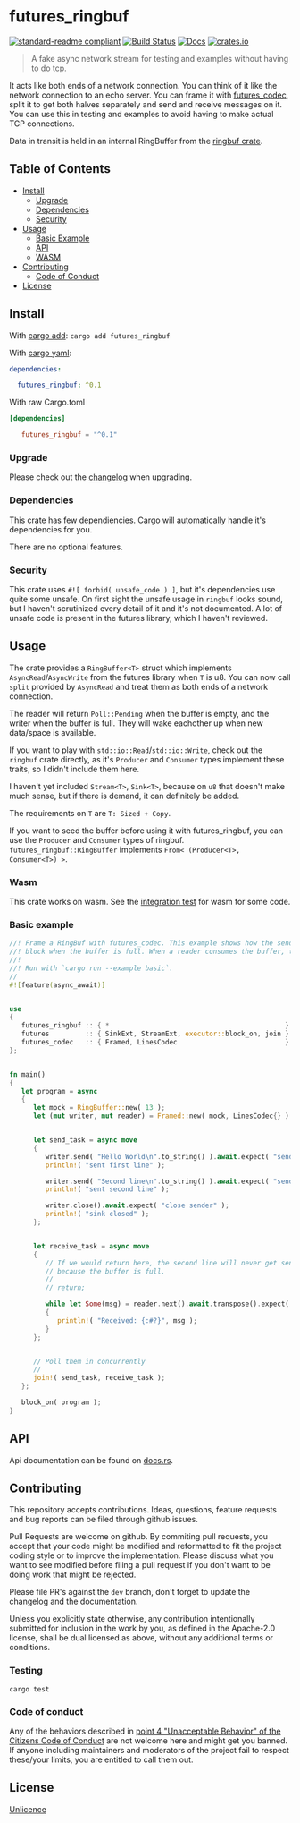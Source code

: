 # futures_ringbuf

[![standard-readme compliant](https://img.shields.io/badge/readme%20style-standard-brightgreen.svg?style=flat-square)](https://github.com/RichardLitt/standard-readme)
[![Build Status](https://api.travis-ci.org/najamelan/futures_ringbuf.svg?branch=master)](https://travis-ci.org/najamelan/futures_ringbuf)
[![Docs](https://docs.rs/futures_ringbuf/badge.svg)](https://docs.rs/futures_ringbuf)
[![crates.io](https://img.shields.io/crates/v/futures_ringbuf.svg)](https://crates.io/crates/futures_ringbuf)


> A fake async network stream for testing and examples without having to do tcp.

It acts like both ends of a network connection. You can think of it like the network connection to an echo server. You can frame it with [futures_codec](https://crates.io/crates/futures_codec), split it to get both halves separately and send and receive messages on it. You can use this in testing and examples to avoid having to make actual TCP connections.

Data in transit is held in an internal RingBuffer from the [ringbuf crate](https://crates.io/crates/ringbuf).

## Table of Contents

- [Install](#install)
  - [Upgrade](#upgrade)
  - [Dependencies](#dependencies)
  - [Security](#security)
- [Usage](#usage)
  - [Basic Example](#basic-example)
  - [API](#api)
  - [WASM](#wasm)
- [Contributing](#contributing)
  - [Code of Conduct](#code-of-conduct)
- [License](#license)


## Install
With [cargo add](https://github.com/killercup/cargo-edit):
`cargo add futures_ringbuf`

With [cargo yaml](https://gitlab.com/storedbox/cargo-yaml):
```yaml
dependencies:

  futures_ringbuf: ^0.1
```

With raw Cargo.toml
```toml
[dependencies]

   futures_ringbuf = "^0.1"
```

### Upgrade

Please check out the [changelog](https://github.com/najamelan/futures_ringbuf/blob/master/CHANGELOG.md) when upgrading.


### Dependencies

This crate has few dependiencies. Cargo will automatically handle it's dependencies for you.

There are no optional features.


### Security

This crate uses `#![ forbid( unsafe_code ) ]`, but it's dependencies use quite some unsafe. On first sight the unsafe usage in `ringbuf` looks sound, but I haven't scrutinized every detail of it and it's not documented.
A lot of unsafe code is present in the futures library, which I haven't reviewed.


## Usage

The crate provides a `RingBuffer<T>` struct which implements `AsyncRead`/`AsyncWrite` from the futures library
when `T` is u8. You can now call `split` provided by `AsyncRead` and treat them as both ends of a network connection.

The reader will return `Poll::Pending` when the buffer is empty, and the writer when the buffer is full. They will
wake eachother up when new data/space is available.

If you want to play with `std::io::Read`/`std::io::Write`, check out the `ringbuf` crate directly, as it's `Producer` and
`Consumer` types implement these traits, so I didn't include them here.

I haven't yet included `Stream<T>`, `Sink<T>`, because on `u8` that doesn't make much sense, but if there is demand,
it can definitely be added.

The requirements on `T` are `T: Sized + Copy`.

If you want to seed the buffer before using it with futures_ringbuf, you can use the `Producer` and `Consumer` types of ringbuf. `futures_ringbuf::RingBuffer` implements `From< (Producer<T>, Consumer<T>) >`.

### Wasm

This crate works on wasm. See the [integration test](https://github.com/najamelan/futures_ringbuf/tree/master/test/wasm.rs) for wasm for some code.


### Basic example

```rust
//! Frame a RingBuf with futures_codec. This example shows how the sending task will
//! block when the buffer is full. When a reader consumes the buffer, the sender is woken up.
//!
//! Run with `cargo run --example basic`.
//
#![feature(async_await)]


use
{
   futures_ringbuf :: { *                                            } ,
   futures         :: { SinkExt, StreamExt, executor::block_on, join } ,
   futures_codec   :: { Framed, LinesCodec                           } ,
};


fn main()
{
   let program = async
   {
      let mock = RingBuffer::new( 13 );
      let (mut writer, mut reader) = Framed::new( mock, LinesCodec{} ).split();


      let send_task = async move
      {
         writer.send( "Hello World\n".to_string() ).await.expect( "send" );
         println!( "sent first line" );

         writer.send( "Second line\n".to_string() ).await.expect( "send" );
         println!( "sent second line" );

         writer.close().await.expect( "close sender" );
         println!( "sink closed" );
      };


      let receive_task = async move
      {
         // If we would return here, the second line will never get sent
         // because the buffer is full.
         //
         // return;

         while let Some(msg) = reader.next().await.transpose().expect( "receive message" )
         {
            println!( "Received: {:#?}", msg );
         }
      };


      // Poll them in concurrently
      //
      join!( send_task, receive_task );
   };

   block_on( program );
}
```

## API

Api documentation can be found on [docs.rs](https://docs.rs/futures_ringbuf).


## Contributing

This repository accepts contributions. Ideas, questions, feature requests and bug reports can be filed through github issues.

Pull Requests are welcome on github. By commiting pull requests, you accept that your code might be modified and reformatted to fit the project coding style or to improve the implementation. Please discuss what you want to see modified before filing a pull request if you don't want to be doing work that might be rejected.

Please file PR's against the `dev` branch, don't forget to update the changelog and the documentation.

Unless you explicitly state otherwise, any contribution intentionally
submitted for inclusion in the work by you, as defined in the Apache-2.0
license, shall be dual licensed as above, without any additional terms
or conditions.

### Testing

`cargo test`

### Code of conduct

Any of the behaviors described in [point 4 "Unacceptable Behavior" of the Citizens Code of Conduct](http://citizencodeofconduct.org/#unacceptable-behavior) are not welcome here and might get you banned. If anyone including maintainers and moderators of the project fail to respect these/your limits, you are entitled to call them out.

## License

[Unlicence](https://unlicense.org/)

